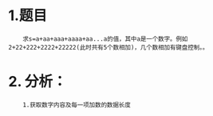 # 1.题目
        求s=a+aa+aaa+aaaa+aa...a的值，其中a是一个数字。例如2+22+222+2222+22222(此时共有5个数相加)，几个数相加有键盘控制。。
# 2. 分析：
        1.获取数字内容及每一项加数的数据长度



